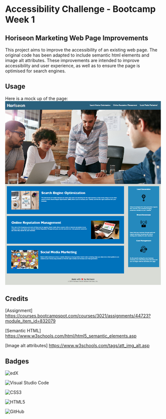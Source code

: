 # Accessibility Challenge - Bootcamp Week 1

## Horiseon Marketing Web Page Improvements

This project aims to improve the accessibility of an existing web page. The original code has been adapted to include semantic html elements and image alt attributes. These improvements are intended to improve accessibility and user experience, as well as to ensure the page is optimised for search engines.


## Usage

Here is a mock up of the page:
    ![screenshot of horiseon webpage](assets/images/Screenshot.png)
  

## Credits

[Assignment] https://courses.bootcampspot.com/courses/3021/assignments/44723?module_item_id=832079

[Semantic HTML] https://www.w3schools.com/html/html5_semantic_elements.asp

[Image alt attributes] https://www.w3schools.com/tags/att_img_alt.asp
 
## Badges

![edX](https://img.shields.io/badge/edX-%2302262B.svg?style=for-the-badge&logo=edX&logoColor=white)

![Visual Studio Code](https://img.shields.io/badge/Visual%20Studio%20Code-0078d7.svg?style=for-the-badge&logo=visual-studio-code&logoColor=white)

![CSS3](https://img.shields.io/badge/css3-%231572B6.svg?style=for-the-badge&logo=css3&logoColor=white)

![HTML5](https://img.shields.io/badge/html5-%23E34F26.svg?style=for-the-badge&logo=html5&logoColor=white)

![GitHub](https://img.shields.io/badge/github-%23121011.svg?style=for-the-badge&logo=github&logoColor=white)